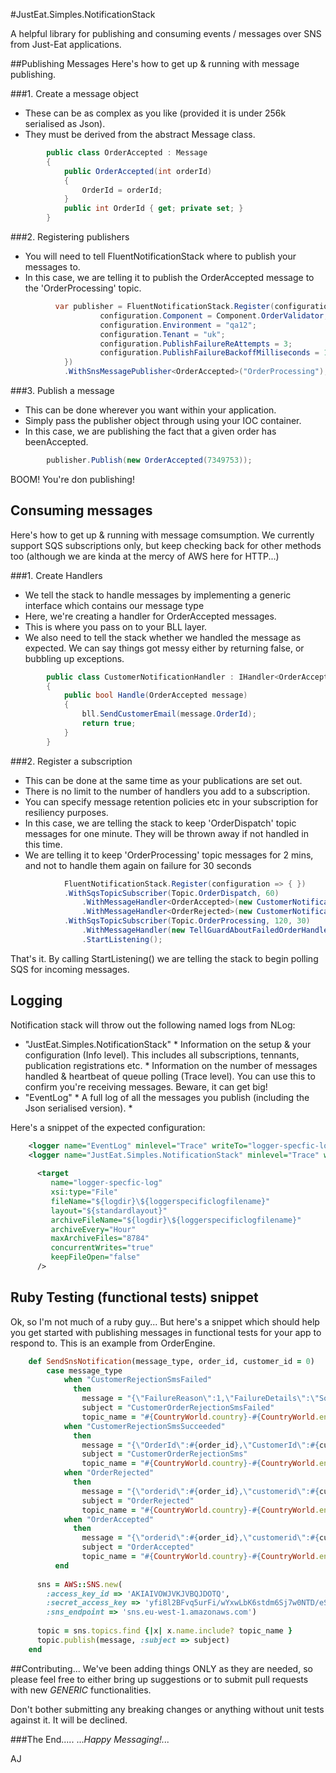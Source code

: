 #JustEat.Simples.NotificationStack

A helpful library for publishing and consuming events / messages over SNS from Just-Eat applications.

##Publishing Messages
Here's how to get up & running with message publishing.

###1. Create a message object

* These can be as complex as you like (provided it is under 256k serialised as Json).
* They must be derived from the abstract Message class.

````c#
        public class OrderAccepted : Message
        {
            public OrderAccepted(int orderId)
            {
                OrderId = orderId;
            }
            public int OrderId { get; private set; }
        }
````

###2. Registering publishers
* You will need to tell FluentNotificationStack where to publish your messages to.
* In this case, we are telling it to publish the OrderAccepted message to the 'OrderProcessing' topic.

````c#
          var publisher = FluentNotificationStack.Register(configuration => {
                    configuration.Component = Component.OrderValidator;  
                    configuration.Environment = "qa12";  
                    configuration.Tenant = "uk";  
                    configuration.PublishFailureReAttempts = 3;  
                    configuration.PublishFailureBackoffMilliseconds = 100;  
            })  
            .WithSnsMessagePublisher<OrderAccepted>("OrderProcessing");  
````

###3. Publish a message

* This can be done wherever you want within your application.
* Simply pass the publisher object through using your IOC container.
* In this case, we are publishing the fact that a given order has beenAccepted.

````c#
        publisher.Publish(new OrderAccepted(7349753));
````

BOOM! You're don publishing!

## Consuming messages
Here's how to get up & running with message comsumption.
We currently support SQS subscriptions only, but keep checking back for other methods too (although we are kinda at the mercy of AWS here for HTTP...)


###1. Create Handlers
* We tell the stack to handle messages by implementing a generic interface which contains our message type
* Here, we're creating a handler for OrderAccepted messages.
* This is where you pass on to your BLL layer.
* We also need to tell the stack whether we handled the message as expected. We can say things got messy either by returning false, or bubbling up exceptions.

````c#
        public class CustomerNotificationHandler : IHandler<OrderAccepted>
        {
            public bool Handle(OrderAccepted message)
            {
                bll.SendCustomerEmail(message.OrderId);
                return true;
            }
        }
````

###2. Register a subscription
* This can be done at the same time as your publications are set out.
* There is no limit to the number of handlers you add to a subscription.
* You can specify message retention policies etc in your subscription for resiliency purposes.
* In this case, we are telling the stack to keep 'OrderDispatch' topic messages for one minute. They will be thrown away if not handled in this time.
* We are telling it to keep 'OrderProcessing' topic messages for 2 mins, and not to handle them again on failure for 30 seconds

````c#
            FluentNotificationStack.Register(configuration => { })
            .WithSqsTopicSubscriber(Topic.OrderDispatch, 60)
                .WithMessageHandler<OrderAccepted>(new CustomerNotificationHandler())
                .WithMessageHandler<OrderRejected>(new CustomerNotificationHandler())
            .WithSqsTopicSubscriber(Topic.OrderProcessing, 120, 30)
                .WithMessageHandler(new TellGuardAboutFailedOrderHandler())
                .StartListening();
````

That's it. By calling StartListening() we are telling the stack to begin polling SQS for incoming messages.


## Logging

Notification stack will throw out the following named logs from NLog:
* "JustEat.Simples.NotificationStack"
        * Information on the setup & your configuration (Info level). This includes all subscriptions, tennants, publication registrations etc.
        * Information on the number of messages handled & heartbeat of queue polling (Trace level). You can use this to confirm you're receiving messages. Beware, it can get big!
* "EventLog"
        * A full log of all the messages you publish (including the Json serialised version).
        * 

Here's a snippet of the expected configuration:

````xml
    <logger name="EventLog" minlevel="Trace" writeTo="logger-specfic-log" final="true" />
    <logger name="JustEat.Simples.NotificationStack" minlevel="Trace" writeTo="logger-specfic-log" final="true" />
    
      <target
         name="logger-specfic-log"
         xsi:type="File"
         fileName="${logdir}\${loggerspecificlogfilename}"
         layout="${standardlayout}"
         archiveFileName="${logdir}\${loggerspecificlogfilename}"
         archiveEvery="Hour"
         maxArchiveFiles="8784"
         concurrentWrites="true"
         keepFileOpen="false"
      />
````


## Ruby Testing (functional tests) snippet

Ok, so I'm not much of a ruby guy... But here's a snippet which should help you get started with publishing messages in functional tests for your app to respond to. This is an example from OrderEngine.

````ruby
    def SendSnsNotification(message_type, order_id, customer_id = 0)
        case message_type
            when "CustomerRejectionSmsFailed"
              then
                message = "{\"FailureReason\":1,\"FailureDetails\":\"Something went wrong y'all\",\"OrderId\":#{order_id},\"CustomerId\":#{customer_id},\"TelephoneNumber\":\"\",\"CommunicationActivity\":3,\"TimeStamp\":\"2013-07-04T12:32:11.5258032Z\",\"RaisingComponent\":0,\"Version\":null,\"SourceIp\":null}"
                subject = "CustomerOrderRejectionSmsFailed"
                topic_name = "#{CountryWorld.country}-#{CountryWorld.environment}-customercommunication"
            when "CustomerRejectionSmsSucceeded"
              then
                message = "{\"OrderId\":#{order_id},\"CustomerId\":#{customer_id},\"TelephoneNumber\":\"\",\"CommunicationActivity\":2,\"TimeStamp\":\"2013-07-04T12:32:11.5258032Z\",\"RaisingComponent\":0,\"Version\":null,\"SourceIp\":null}"
                subject = "CustomerOrderRejectionSms"
                topic_name = "#{CountryWorld.country}-#{CountryWorld.environment}-customercommunication"
            when "OrderRejected"
              then
                message = "{\"orderid\":#{order_id},\"customerid\":#{customer_id},\"restaurantid\":#{@rest_id},\"orderrejectreason\":2,\"timestamp\":\"2013-07-04t12:32:11.5258032z\",\"raisingcomponent\":0,\"version\":null,\"sourceip\":null}"
                subject = "OrderRejected"
                topic_name = "#{CountryWorld.country}-#{CountryWorld.environment}-orderdispatch"
            when "OrderAccepted"
              then
                message = "{\"orderid\":#{order_id},\"customerid\":#{customer_id},\"restaurantid\":#{@rest_id},\"timestamp\":\"2013-07-04t12:32:11.5258032z\",\"raisingcomponent\":0,\"version\":null,\"sourceip\":null}"
                subject = "OrderAccepted"
                topic_name = "#{CountryWorld.country}-#{CountryWorld.environment}-orderdispatch"
          end
        
      sns = AWS::SNS.new(
        :access_key_id => 'AKIAIVOWJVKJVBQJDOTQ',
        :secret_access_key => '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',
        :sns_endpoint => 'sns.eu-west-1.amazonaws.com')
    
      topic = sns.topics.find {|x| x.name.include? topic_name }
      topic.publish(message, :subject => subject)
    end
````

##Contributing...
We've been adding things ONLY as they are needed, so please feel free to either bring up suggestions or to submit pull requests with new *GENERIC* functionalities.

Don't bother submitting any breaking changes or anything without unit tests against it. It will be declined.

###The End.....
...*Happy Messaging!...*

AJ

